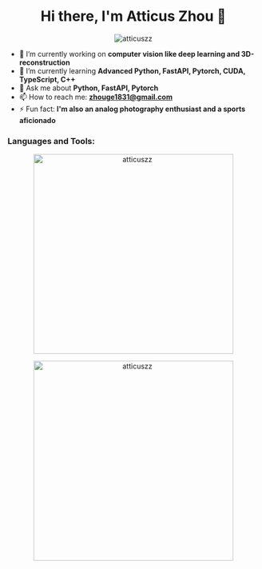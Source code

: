 <h1 align="center">Hi there, I'm Atticus Zhou 👋</h1>
<p align="center">
  <img src="https://komarev.com/ghpvc/?username=atticuszz&label=Profile%20views&color=0e75b6&style=flat" alt="atticuszz" />
</p>

- 🔭 I’m currently working on **computer vision like deep learning and 3D-reconstruction**
- 🌱 I’m currently learning **Advanced Python, FastAPI, Pytorch, CUDA, TypeScript, C++**
- 💬 Ask me about **Python, FastAPI, Pytorch**
- 📫 How to reach me: **zhouge1831@gmail.com**
- ⚡ Fun fact: **I'm also an analog photography enthusiast and a sports aficionado**

<h3 align="left">Languages and Tools:</h3>

<p align="center">
  <img src="https://github-readme-stats.vercel.app/api/top-langs?username=atticuszz&show_icons=true&theme=dark&title_color=0099ff&text_color=474747&bg_color=ffffff&locale=en&layout=compact" alt="atticuszz" width="400"/>
</p>
<p align="center">
  <img src="https://github-readme-stats.vercel.app/api?username=atticuszz&show_icons=true&theme=dark&title_color=ff0000&text_color=00ffff&bg_color=000000&locale=en" alt="atticuszz" width="400"/>
</p>
